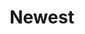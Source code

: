 ---
title: 'Newest'
icon: 'icon.png'
redirect: '/techs/orderby:date/orderdir:desc'

content:
    items: 
        - '@page.children': '/tech'
    order:
        by: date
        dir: desc
    filter:
        published: true
        type: 'tech'
    limit: 4
---